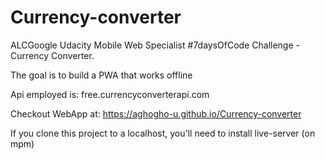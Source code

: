 # Currency-converter
ALCGoogle Udacity Mobile Web Specialist #7daysOfCode Challenge - Currency Converter.

The goal is to build a PWA that works offline

Api employed is: free.currencyconverterapi.com

Checkout WebApp at: https://aghogho-u.github.io/Currency-converter

If you clone this project to a localhost, you'll need to install live-server (on mpm)